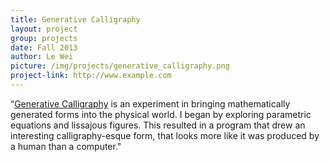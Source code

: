 ```yaml
---
title: Generative Calligraphy
layout: project
group: projects
date: Fall 2013
author: Le Wei
picture: /img/projects/generative_calligraphy.png
project-link: http://www.example.com
---
```

“<a href="http://www.luhwei.com/gcs/">Generative Calligraphy</a>  is an experiment in bringing mathematically generated forms into the physical world. I began by exploring parametric equations and lissajous figures. This resulted in a program that drew an interesting calligraphy-esque form, that looks more like it was produced by a human than a computer."